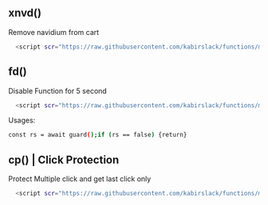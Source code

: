 
## xnvd() 

Remove navidium from cart

```bash
  <script scr="https://raw.githubusercontent.com/kabirslack/functions/main/xnvd.js"></script>
```
    
    
## fd() 

Disable Function for 5 second

```bash
  <script scr="https://raw.githubusercontent.com/kabirslack/functions/main/fd.js"></script>
```

Usages:

```bash 
const rs = await guard();if (rs == false) {return}
```

## cp() | Click Protection

Protect Multiple click and get last click only

```bash
  <script scr="https://raw.githubusercontent.com/kabirslack/functions/main/cp.js"></script>
  
```

